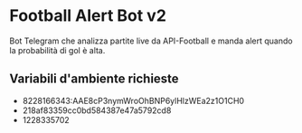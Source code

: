 # Football Alert Bot v2

Bot Telegram che analizza partite live da API-Football e manda alert quando la probabilità di gol è alta.

## Variabili d'ambiente richieste
- 8228166343:AAE8cP3nymWroOhBNP6ylHlzWEa2z1O1CH0
- 218af83359cc0bd584387e47a5792cd8
- 1228335702
